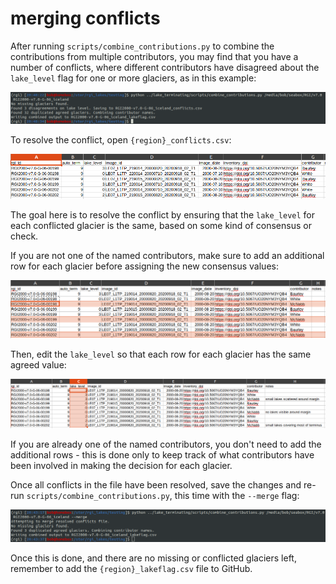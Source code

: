 # merging conflicts

After running `scripts/combine_contributions.py` to combine the contributions from multiple contributors, you may
find that you have a number of conflicts, where different contributors have disagreed about the `lake_level` flag
for one or more glaciers, as in this example:

![](img/combine.png)

To resolve the conflict, open `{region}_conflicts.csv`:

![](img/conflicts.png)

The goal here is to resolve the conflict by ensuring that the `lake_level` for each conflicted glacier is the same,
based on some kind of consensus or check. 

If you are not one of the named contributors, make sure to add an additional row for each glacier before assigning
the new consensus values:

![](img/resolving.png)

Then, edit the `lake_level` so that each row for each glacier has the same agreed value:

![](img/resolved.png)

If you are already one of the named contributors, you don't need to add the additional rows - this is done only to
keep track of what contributors have been involved in making the decision for each glacier.

Once all conflicts in the file have been resolved, save the changes and re-run `scripts/combine_contributions.py`, 
this time with the `--merge` flag:

![](img/merged.png)

Once this is done, and there are no missing or conflicted glaciers left, remember to add the `{region}_lakeflag.csv`
file to GitHub.